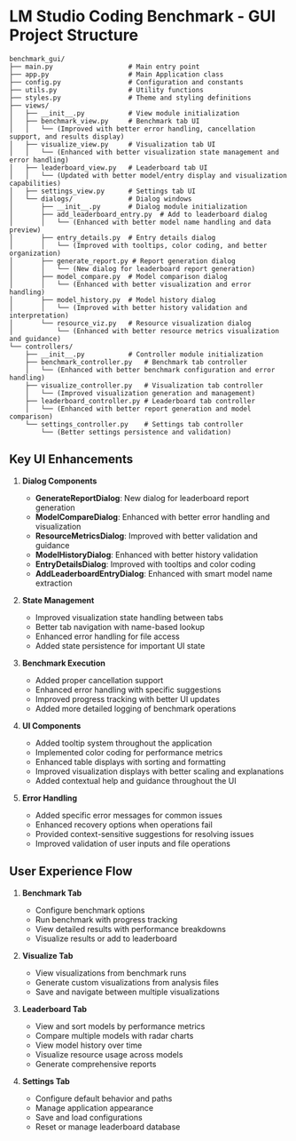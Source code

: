 # LM Studio Coding Benchmark - GUI Project Structure

```
benchmark_gui/
├── main.py                   # Main entry point
├── app.py                    # Main Application class
├── config.py                 # Configuration and constants
├── utils.py                  # Utility functions
├── styles.py                 # Theme and styling definitions
├── views/
│   ├── __init__.py           # View module initialization
│   ├── benchmark_view.py     # Benchmark tab UI
│   │   └── (Improved with better error handling, cancellation support, and results display)
│   ├── visualize_view.py     # Visualization tab UI
│   │   └── (Enhanced with better visualization state management and error handling)
│   ├── leaderboard_view.py   # Leaderboard tab UI
│   │   └── (Updated with better model/entry display and visualization capabilities)
│   ├── settings_view.py      # Settings tab UI
│   └── dialogs/              # Dialog windows
│       ├── __init__.py       # Dialog module initialization
│       ├── add_leaderboard_entry.py  # Add to leaderboard dialog
│       │   └── (Enhanced with better model name handling and data preview)
│       ├── entry_details.py  # Entry details dialog
│       │   └── (Improved with tooltips, color coding, and better organization)
│       ├── generate_report.py # Report generation dialog
│       │   └── (New dialog for leaderboard report generation)
│       ├── model_compare.py  # Model comparison dialog
│       │   └── (Enhanced with better visualization and error handling)
│       ├── model_history.py  # Model history dialog
│       │   └── (Improved with better history validation and interpretation)
│       └── resource_viz.py   # Resource visualization dialog
│           └── (Enhanced with better resource metrics visualization and guidance)
└── controllers/
    ├── __init__.py           # Controller module initialization
    ├── benchmark_controller.py   # Benchmark tab controller
    │   └── (Enhanced with better benchmark configuration and error handling)
    ├── visualize_controller.py   # Visualization tab controller
    │   └── (Improved visualization generation and management)
    ├── leaderboard_controller.py # Leaderboard tab controller
    │   └── (Enhanced with better report generation and model comparison)
    └── settings_controller.py    # Settings tab controller
        └── (Better settings persistence and validation)
```

## Key UI Enhancements

1. **Dialog Components**
   - **GenerateReportDialog**: New dialog for leaderboard report generation
   - **ModelCompareDialog**: Enhanced with better error handling and visualization
   - **ResourceMetricsDialog**: Improved with better validation and guidance
   - **ModelHistoryDialog**: Enhanced with better history validation 
   - **EntryDetailsDialog**: Improved with tooltips and color coding
   - **AddLeaderboardEntryDialog**: Enhanced with smart model name extraction

2. **State Management**
   - Improved visualization state handling between tabs
   - Better tab navigation with name-based lookup
   - Enhanced error handling for file access
   - Added state persistence for important UI state

3. **Benchmark Execution**
   - Added proper cancellation support
   - Enhanced error handling with specific suggestions
   - Improved progress tracking with better UI updates
   - Added more detailed logging of benchmark operations

4. **UI Components**
   - Added tooltip system throughout the application
   - Implemented color coding for performance metrics
   - Enhanced table displays with sorting and formatting
   - Improved visualization displays with better scaling and explanations
   - Added contextual help and guidance throughout the UI

5. **Error Handling**
   - Added specific error messages for common issues
   - Enhanced recovery options when operations fail
   - Provided context-sensitive suggestions for resolving issues
   - Improved validation of user inputs and file operations

## User Experience Flow

1. **Benchmark Tab**
   - Configure benchmark options
   - Run benchmark with progress tracking
   - View detailed results with performance breakdowns
   - Visualize results or add to leaderboard

2. **Visualize Tab**
   - View visualizations from benchmark runs
   - Generate custom visualizations from analysis files
   - Save and navigate between multiple visualizations

3. **Leaderboard Tab**
   - View and sort models by performance metrics
   - Compare multiple models with radar charts
   - View model history over time
   - Visualize resource usage across models
   - Generate comprehensive reports

4. **Settings Tab**
   - Configure default behavior and paths
   - Manage application appearance
   - Save and load configurations
   - Reset or manage leaderboard database